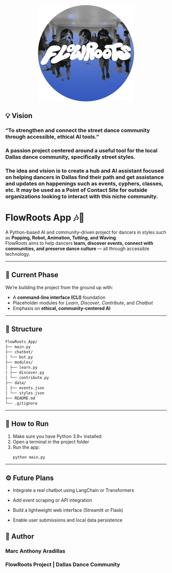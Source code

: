 <p align="center">
  <img src="assets/IG PROFILE - Copy.png" alt="FlowRoots Logo" width="300"/>
</p>

<!-- <p align="center">
  <a href="https://www.instagram.com/flowrootsdallas/">
    <img src="IG_PROFILE.png" alt="IG Profile" width="100"/>
  </a>
</p> -->

## 💡 Vision
### “To strengthen and connect the street dance community through accessible, ethical AI tools.”

### A passion project centered around a useful tool for the local Dallas dance community, specifically street styles.

### The idea and vision is to create a hub and AI assistant focused on helping dancers in Dallas find their path and get assistance and updates on happenings such as events, cyphers, classes, etc. It may be used as a Point of Contact Site for outside organizations looking to interact with this niche community.

# FlowRoots App 🎶💃

A Python-based AI and community-driven project for dancers in styles such as **Popping, Robot, Animation, Tutting, and Waving**.  
FlowRoots aims to help dancers **learn, discover events, connect with communities, and preserve dance culture** — all through accessible technology.

---

## 🌱 Current Phase
We’re building the project from the ground up with:
- A **command-line interface (CLI)** foundation
- Placeholder modules for *Learn*, *Discover*, *Contribute*, and *Chatbot*
- Emphasis on **ethical, community-centered AI**

---

## 🧩 Structure

```plaintext
FlowRoots_App/
├── main.py
├── chatbot/
│ └── bot.py
├── modules/
│ ├── learn.py
│ ├── discover.py
│ └── contribute.py
├── data/
│ ├── events.json
│ └── styles.json
├── README.md
└── .gitignore
```


---

## 🚀 How to Run
1. Make sure you have Python 3.9+ installed  
2. Open a terminal in the project folder  
3. Run the app:
   ```bash
   python main.py

---

## ⚙️ Future Plans

* Integrate a real chatbot using LangChain or Transformers

* Add event scraping or API integration

* Build a lightweight web interface (Streamlit or Flask)

* Enable user submissions and local data persistence

## 🧠 Author

### Marc Anthony Aradillas
### FlowRoots Project | Dallas Dance Community